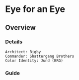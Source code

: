 # Eye for an Eye
## Overview
### Details
```
Architect: Bigby
Commander: Shattergang Brothers
Color Identity: Jund (BRG)
```

### Guide
